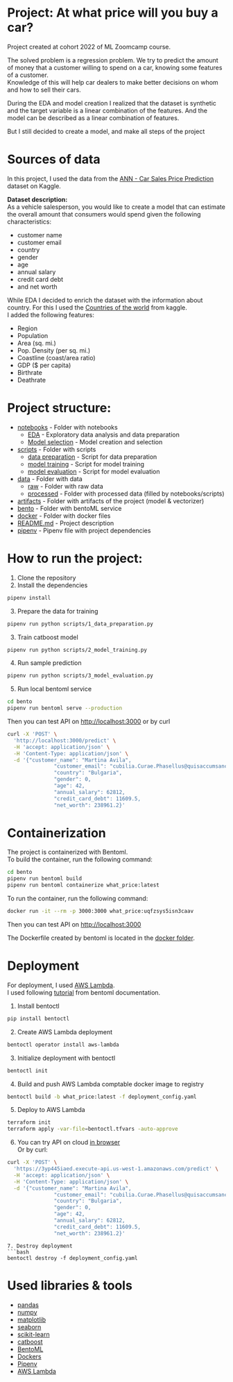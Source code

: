 # Project: At what price will you buy a car? 
Project created at cohort 2022 of ML Zoomcamp course.

The solved problem is a regression problem. We try to predict the amount of money that a customer willing to spend on a car, knowing some features of a customer.  
Knowledge of this will help car dealers to make better decisions on whom and how to sell their cars.

During the EDA and model creation I realized that the dataset is synthetic and the target variable is a linear combination of the features. And the model can be described as a linear combination of features.  

But I still decided to create a model, and make all steps of the project

# Sources of data
In this project, I used the data from the [ANN - Car Sales Price Prediction](https://www.kaggle.com/datasets/yashpaloswal/ann-car-sales-price-prediction) dataset on Kaggle.

**Dataset description:**  
As a vehicle salesperson, you would like to create a model that can estimate the overall amount that consumers would spend given the following characteristics:
- customer name
- customer email
- country
- gender
- age
- annual salary
- credit card debt
- and net worth

While EDA I decided to enrich the dataset with the information about country. For this I used the [Countries of the world](https://www.kaggle.com/datasets/fernandol/countries-of-the-world) from kaggle.  
I added the following features:
- Region
- Population
- Area (sq. mi.)
- Pop. Density (per sq. mi.)
- Coastline (coast/area ratio)
- GDP ($ per capita)
- Birthrate
- Deathrate

# Project structure:
- [notebooks](notebooks) - Folder with notebooks
  - [EDA](<notebooks/1.%20EDA%20&%20data%20preparation.ipynb>) - Exploratory data analysis and data preparation
  - [Model selection](<notebooks/2.%20Model%20training.ipynb>) - Model creation and selection
- [scripts](scripts) - Folder with scripts
  - [data preparation](scripts/1_data_preparation.py) - Script for data preparation
  - [model training](scripts/2_model_training.py) - Script for model training
  - [model evaluation](scripts/3_model_evaluation.py) - Script for model evaluation
- [data](data) - Folder with data
  - [raw](data/raw) - Folder with raw data
  - [processed](data/processed) - Folder with processed data (filled by notebooks/scripts)
- [artifacts](artefacts) - Folder with artifacts of the project (model & vectorizer)
- [bento](bento) - Folder with bentoML service
- [docker](docker) - Folder with docker files
- [README.md](README.md) - Project description
- [pipenv](Pipfile) - Pipenv file with project dependencies

# How to run the project:
1. Clone the repository
2. Install the dependencies
```bash
pipenv install
```
3. Prepare the data for training
```bash
pipenv run python scripts/1_data_preparation.py
```
3. Train catboost model
```bash
pipenv run python scripts/2_model_training.py
```
4. Run sample prediction
```bash
pipenv run python scripts/3_model_evaluation.py
```
5. Run local bentoml service
```bash
cd bento
pipenv run bentoml serve --production
```
Then you can test API on [http://localhost:3000](http://localhost:3000)
or by curl
```bash
curl -X 'POST' \
  'http://localhost:3000/predict' \
  -H 'accept: application/json' \
  -H 'Content-Type: application/json' \
  -d '{"customer_name": "Martina Avila",
               "customer_email": "cubilia.Curae.Phasellus@quisaccumsanconvallis.edu",
               "country": "Bulgaria",
               "gender": 0,
               "age": 42,
               "annual_salary": 62812,
               "credit_card_debt": 11609.5,
               "net_worth": 238961.2}'
```

# Containerization

The project is containerized with Bentoml.  
To build the container, run the following command:
```bash
cd bento
pipenv run bentoml build
pipenv run bentoml containerize what_price:latest
```
To run the container, run the following command:
```bash
docker run -it --rm -p 3000:3000 what_price:uqfzsys5isn3caav
```

Then you can test API on [http://localhost:3000](http://localhost:3000)

The Dockerfile created by bentoml is located in the [docker folder](docker).

# Deployment
For deployment, I used [AWS Lambda](https://aws.amazon.com/lambda/).  
I used following [tutorial](https://github.com/bentoml/aws-lambda-deploy) from bentoml documentation.
1. Install bentoctl
```bash
pip install bentoctl
```
2. Create AWS Lambda deployment
```bash
bentoctl operator install aws-lambda
```
3. Initialize deployment with bentoctl 
```bash
bentoctl init
```
4. Build and push AWS Lambda comptable docker image to registry
```bash
bentoctl build -b what_price:latest -f deployment_config.yaml
```
5. Deploy to AWS Lambda
```bash
terraform init
terraform apply -var-file=bentoctl.tfvars -auto-approve
```
6. You can try API on cloud [in browser](https://3yp445iaed.execute-api.us-west-1.amazonaws.com/)  
Or by curl:
```bash
curl -X 'POST' \
  'https://3yp445iaed.execute-api.us-west-1.amazonaws.com/predict' \
  -H 'accept: application/json' \
  -H 'Content-Type: application/json' \
  -d '{"customer_name": "Martina Avila",
               "customer_email": "cubilia.Curae.Phasellus@quisaccumsanconvallis.edu",
               "country": "Bulgaria",
               "gender": 0,
               "age": 42,
               "annual_salary": 62812,
               "credit_card_debt": 11609.5,
               "net_worth": 238961.2}'
```
```
7. Destroy deployment
```bash
bentoctl destroy -f deployment_config.yaml
```



# Used libraries & tools
- [pandas](https://pandas.pydata.org/)
- [numpy](https://numpy.org/)
- [matplotlib](https://matplotlib.org/)
- [seaborn](https://seaborn.pydata.org/)
- [scikit-learn](https://scikit-learn.org/stable/)
- [catboost](https://catboost.ai/)
- [BentoML](https://bentoml.org/)
- [Dockers](https://www.docker.com/)
- [Pipenv](https://pypi.org/project/pipenv/)
- [AWS Lambda](https://aws.amazon.com/lambda/)
